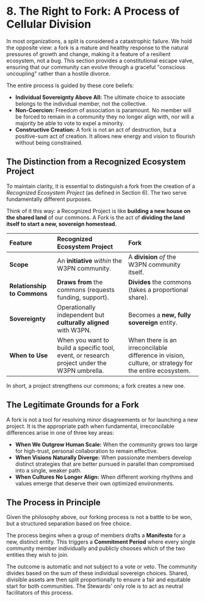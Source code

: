 # 8. The Right to Fork: A Process of Cellular Division

In most organizations, a split is considered a catastrophic failure. We hold the opposite view: a fork is a mature and healthy response to the natural pressures of growth and change, making it a feature of a resilient ecosystem, not a bug. This section provides a constitutional escape valve, ensuring that our community can evolve through a graceful "conscious uncoupling" rather than a hostile divorce.

The entire process is guided by these core beliefs:

* **Individual Sovereignty Above All:** The ultimate choice to associate belongs to the individual member, not the collective.
* **Non-Coercion:** Freedom of association is paramount. No member will be forced to remain in a community they no longer align with, nor will a majority be able to vote to expel a minority.
* **Constructive Creation:** A fork is not an act of destruction, but a positive-sum act of creation. It allows new energy and vision to flourish without being constrained.

## The Distinction from a Recognized Ecosystem Project

To maintain clarity, it is essential to distinguish a fork from the creation of a *Recognized Ecosystem Project* (as defined in Section 6). The two serve fundamentally different purposes.

Think of it this way: a Recognized Project is like **building a new house on the shared land** of our commons. A Fork is the act of **dividing the land itself to start a new, sovereign homestead.**

| Feature | Recognized Ecosystem Project | Fork |
| :--- | :--- | :--- |
| **Scope** | An **initiative** *within* the W3PN community. | A **division** *of* the W3PN community itself. |
| **Relationship to Commons** | **Draws from** the commons (requests funding, support). | **Divides** the commons (takes a proportional share). |
| **Sovereignty** | Operationally independent but **culturally aligned** with W3PN. | Becomes a **new, fully sovereign** entity. |
| **When to Use** | When you want to build a specific tool, event, or research project under the W3PN umbrella. | When there is an irreconcilable difference in vision, culture, or strategy for the entire ecosystem. |

In short, a project strengthens our commons; a fork creates a new one.

## The Legitimate Grounds for a Fork

A fork is not a tool for resolving minor disagreements or for launching a new project. It is the appropriate path when fundamental, irreconcilable differences arise in one of three key areas:

*   **When We Outgrow Human Scale:** When the community grows too large for high-trust, personal collaboration to remain effective.
*   **When Visions Naturally Diverge:** When passionate members develop distinct strategies that are better pursued in parallel than compromised into a single, weaker path.
*   **When Cultures No Longer Align:** When different working rhythms and values emerge that deserve their own optimized environments.

## The Process in Principle

Given the philosophy above, our forking process is not a battle to be won, but a structured separation based on free choice.

The process begins when a group of members drafts a **Manifesto** for a new, distinct entity. This triggers a **Commitment Period** where every single community member individually and publicly chooses which of the two entities they wish to join.

The outcome is automatic and not subject to a vote or veto. The community divides based on the sum of these individual sovereign choices. Shared, divisible assets are then split proportionally to ensure a fair and equitable start for both communities. The Stewards' only role is to act as neutral facilitators of this process.

